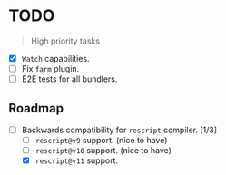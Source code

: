 # TODO
> High priority tasks

* [x] `Watch` capabilities.
* [ ] Fix `farm` plugin.
* [ ] E2E tests for all bundlers.

## Roadmap
* [ ] Backwards compatibility for `rescript` compiler. [1/3]
    * [ ] `rescript@v9` support. (nice to have)
    * [ ] `rescript@v10` support. (nice to have)
    * [x] `rescript@v11` support.
